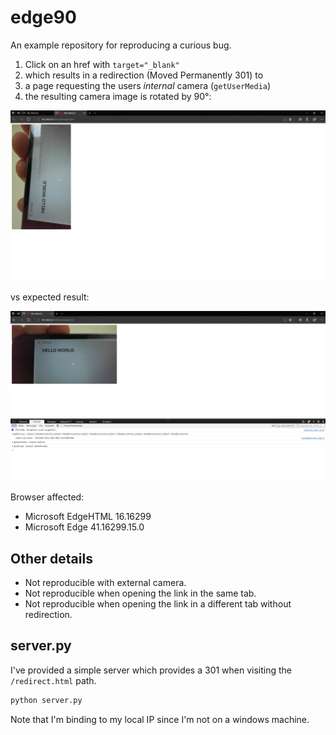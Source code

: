 # edge90

An example repository for reproducing a curious bug.

1. Click on an href with `target="_blank"`
2. which results in a redirection (Moved Permanently 301) to
3. a page requesting the users _internal_ camera (`getUserMedia`)
4. the resulting camera image is rotated by 90°:

<img src="./rotated.png">

vs expected result:

<img src="./correct.png">

Browser affected:

* Microsoft EdgeHTML 16.16299
* Microsoft Edge 41.16299.15.0

## Other details

- Not reproducible with external camera.
- Not reproducible when opening the link in the same tab.
- Not reproducible when opening the link in a different tab without redirection.

## server.py

I've provided a simple server which provides a 301 when visiting
the `/redirect.html` path.

```bash
python server.py
```

Note that I'm binding to my local IP since I'm not on a windows machine.
